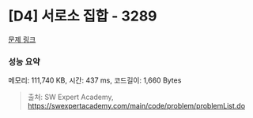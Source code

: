 # [D4] 서로소 집합 - 3289 

[문제 링크](https://swexpertacademy.com/main/code/problem/problemDetail.do?contestProbId=AWBJKA6qr2oDFAWr) 

### 성능 요약

메모리: 111,740 KB, 시간: 437 ms, 코드길이: 1,660 Bytes



> 출처: SW Expert Academy, https://swexpertacademy.com/main/code/problem/problemList.do